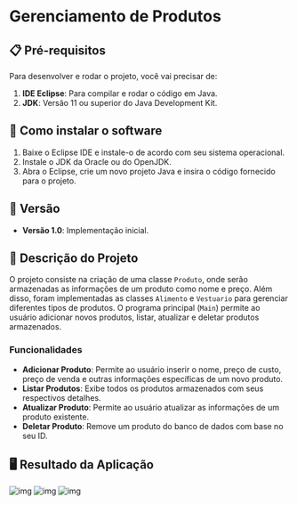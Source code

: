 # Gerenciamento de Produtos

## 📋 Pré-requisitos

Para desenvolver e rodar o projeto, você vai precisar de:

1. **IDE Eclipse**: Para compilar e rodar o código em Java.
2. **JDK**: Versão 11 ou superior do Java Development Kit.

## 🔧 Como instalar o software

1. Baixe o Eclipse IDE e instale-o de acordo com seu sistema operacional.
2. Instale o JDK da Oracle ou do OpenJDK.
3. Abra o Eclipse, crie um novo projeto Java e insira o código fornecido para o projeto.

## 📌 Versão

- **Versão 1.0**: Implementação inicial.

## 📖 Descrição do Projeto

O projeto consiste na criação de uma classe `Produto`, onde serão armazenadas as informações de um produto como nome e preço. Além disso, foram implementadas as classes `Alimento` e `Vestuario` para gerenciar diferentes tipos de produtos. O programa principal (`Main`) permite ao usuário adicionar novos produtos, listar, atualizar e deletar produtos armazenados.

### Funcionalidades

- **Adicionar Produto**: Permite ao usuário inserir o nome, preço de custo, preço de venda e outras informações específicas de um novo produto.
- **Listar Produtos**: Exibe todos os produtos armazenados com seus respectivos detalhes.
- **Atualizar Produto**: Permite ao usuário atualizar as informações de um produto existente.
- **Deletar Produto**: Remove um produto do banco de dados com base no seu ID.

## 🖥️ Resultado da Aplicação

![img]()
![img]()
![img]()
